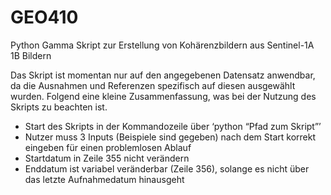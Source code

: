 # GEO410
Python Gamma Skript zur Erstellung von Kohärenzbildern aus Sentinel-1A 1B Bildern

Das Skript ist momentan nur auf den angegebenen Datensatz anwendbar, da die Ausnahmen und Referenzen spezifisch auf diesen ausgewählt wurden. Folgend eine kleine Zusammenfassung, was bei der Nutzung des Skripts zu beachten ist.

- Start des Skripts in der Kommandozeile über ‘python “Pfad zum Skript”’ 
- Nutzer muss 3 Inputs (Beispiele sind gegeben) nach dem Start korrekt eingeben für einen problemlosen Ablauf
- Startdatum in Zeile 355 nicht verändern 
- Enddatum ist variabel veränderbar (Zeile 356), solange es nicht über das letzte Aufnahmedatum hinausgeht
